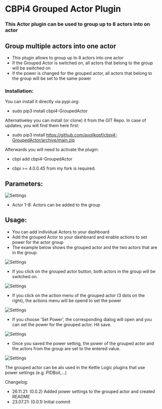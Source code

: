 # CBPi4 Grouped Actor Plugin

### This Actor plugin can be used to group up to 8 actors into on actor

## Group multiple actors into one actor
- This plugin allows to group up to 8 actors into one actor
- If the Grouped Actor is switched on, all actors that belong to the group will be switched on
- If the power is changed for the grouped actor, all actors that belong to the group will be set to the same power

### Installation:

You can install it directly via pypi.org:	
- sudo pip3 install cbpi4-GroupedActor 

Alternativeley you can install (or clone) it from the GIT Repo. In case of updates, you will find them here first:
- sudo pip3 install https://github.com/avollkopf/cbpi4-GroupedActor/archive/main.zip

Afterwards you will need to activate the plugin:
- cbpi add cbpi4-GroupedActor
	
- cbpi >= 4.0.0.45 from my fork is required. 

## Parameters:

![Settings](https://github.com/avollkopf/cbpi4-GroupedActor/blob/main/cbpi4-groupedActor-setting.png?raw=true)

- Actor 1-8: Actors can be added to the group

## Usage:

- You can add individual Actors to your dashboard
- Add the grouped Actor to your dashboard and enable actions to set power for the actor group
- The example below shows the grouped actor and the two actors that are in the group:

![Settings](https://github.com/avollkopf/cbpi4-GroupedActor/blob/main/cbpi4-actorgroup.png?raw=true)

- If you click on the grouped actor button, both actors in the group will be switched on.

![Settings](https://github.com/avollkopf/cbpi4-GroupedActor/blob/main/cbpi4-actorgroup-active.png?raw=true)

- If you click on the action menu of the grouped actor (3 dots on the right), the actions menu will be opend to set the power

![Settings](https://github.com/avollkopf/cbpi4-GroupedActor/blob/main/cbpi4-actorgroup-actionmenu.png?raw=true)

- If you choose 'Set Power', the corresponding dialog will open and you can set the power for the grouped actor. Hit save.

![Settings](https://github.com/avollkopf/cbpi4-GroupedActor/blob/main/cbpi4-setpower.png?raw=true)

- Once you saved the power setting, the power of the grouped actor and the actors from the group are set to the entered value.

![Settings](https://github.com/avollkopf/cbpi4-GroupedActor/blob/main/cbpi4-groupedActor-power.png?raw=true)

The grouped actor can be alo used in the Kettle Logic plugins that use power settings (e.g. PIDBoil,...)

Changelog:

- 26.11.21: (0.0.2) Added power settings to the grouped actor and created README
- 23.07.21: (0.0.1) Initial commit
